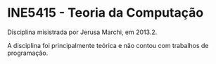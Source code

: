 INE5415 - Teoria da Computação
==============================

Disciplina misistrada por Jerusa Marchi, em 2013.2.

A disciplina foi principalmente teórica e não contou
com trabalhos de programação.

